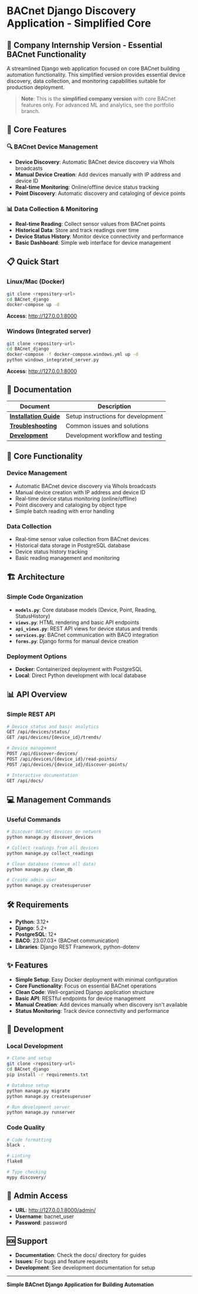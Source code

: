 # BACnet Django Discovery Application - Simplified Core

## 🏢 **Company Internship Version - Essential BACnet Functionality**

A streamlined Django web application focused on core BACnet building automation functionality. This simplified version provides essential device discovery, data collection, and monitoring capabilities suitable for production deployment.

> **Note**: This is the **simplified company version** with core BACnet features only. For advanced ML and analytics, see the portfolio branch.

## 🎯 **Core Features**

### **🔍 BACnet Device Management**
- **Device Discovery**: Automatic BACnet device discovery via WhoIs broadcasts
- **Manual Device Creation**: Add devices manually with IP address and device ID
- **Real-time Monitoring**: Online/offline device status tracking
- **Point Discovery**: Automatic discovery and cataloging of device points

### **📊 Data Collection & Monitoring**
- **Real-time Reading**: Collect sensor values from BACnet points
- **Historical Data**: Store and track readings over time
- **Device Status History**: Monitor device connectivity and performance
- **Basic Dashboard**: Simple web interface for device management

## 📋 Quick Start

### Linux/Mac (Docker)
```bash
git clone <repository-url>
cd BACnet_django
docker-compose up -d
```
**Access**: http://127.0.0.1:8000

### Windows (Integrated server)
```bash
git clone <repository-url>
cd BACnet_django
docker-compose -f docker-compose.windows.yml up -d
python windows_integrated_server.py
```
**Access**: http://127.0.0.1:8000

## 📖 Documentation

| Document | Description |
|----------|-------------|
| **[Installation Guide](docs/installation.md)** | Setup instructions for development |
| **[Troubleshooting](docs/troubleshooting.md)** | Common issues and solutions |
| **[Development](docs/development.md)** | Development workflow and testing |

## 🎯 Core Functionality

### Device Management
- Automatic BACnet device discovery via WhoIs broadcasts
- Manual device creation with IP address and device ID
- Real-time device status monitoring (online/offline)
- Point discovery and cataloging by object type
- Simple batch reading with error handling

### Data Collection
- Real-time sensor value collection from BACnet devices
- Historical data storage in PostgreSQL database
- Device status history tracking
- Basic reading management and monitoring

## 🏗️ Architecture

### Simple Code Organization
- **`models.py`**: Core database models (Device, Point, Reading, StatusHistory)
- **`views.py`**: HTML rendering and basic API endpoints
- **`api_views.py`**: REST API views for device status and trends
- **`services.py`**: BACnet communication with BAC0 integration
- **`forms.py`**: Django forms for manual device creation

### Deployment Options
- **Docker**: Containerized deployment with PostgreSQL
- **Local**: Direct Python development with local database

## 📊 API Overview

### Simple REST API
```bash
# Device status and basic analytics
GET /api/devices/status/
GET /api/devices/{device_id}/trends/

# Device management
POST /api/discover-devices/
POST /api/devices/{device_id}/read-points/
POST /api/devices/{device_id}/discover-points/

# Interactive documentation
GET /api/docs/
```

## 💻 Management Commands

### Useful Commands
```bash
# Discover BACnet devices on network
python manage.py discover_devices

# Collect readings from all devices
python manage.py collect_readings

# Clean database (remove all data)
python manage.py clean_db

# Create admin user
python manage.py createsuperuser
```

## 🛠️ Requirements

- **Python**: 3.12+
- **Django**: 5.2+
- **PostgreSQL**: 12+
- **BAC0**: 23.07.03+ (BACnet communication)
- **Libraries**: Django REST Framework, python-dotenv

## ✨ Features

- **Simple Setup**: Easy Docker deployment with minimal configuration
- **Core Functionality**: Focus on essential BACnet operations
- **Clean Code**: Well-organized Django application structure
- **Basic API**: RESTful endpoints for device management
- **Manual Creation**: Add devices manually when discovery isn't available
- **Status Monitoring**: Track device connectivity and performance

## 📝 Development

### Local Development
```bash
# Clone and setup
git clone <repository-url>
cd BACnet_django
pip install -r requirements.txt

# Database setup
python manage.py migrate
python manage.py createsuperuser

# Run development server
python manage.py runserver
```

### Code Quality
```bash
# Code formatting
black .

# Linting
flake8

# Type checking
mypy discovery/
```

## 🔗 Admin Access

- **URL**: http://127.0.0.1:8000/admin/
- **Username**: bacnet_user
- **Password**: password

## 🆘 Support

- **Documentation**: Check the docs/ directory for guides
- **Issues**: For bugs and feature requests
- **Development**: See development documentation for setup

---

**Simple BACnet Django Application for Building Automation**